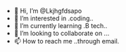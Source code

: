 - 👋 Hi, I’m @Lkjhgfdsapo
- 👀 I’m interested in .coding..
- 🌱 I’m currently learning .B tech..
- 💞️ I’m looking to collaborate on ...
- 📫 How to reach me ..through email.

<!---
Lkjhgfdsapo/Lkjhgfdsapo is a ✨ special ✨ repository because its `README.md` (this file) appears on your GitHub profile.
You can click the Preview link to take a look at your changes.
--->
